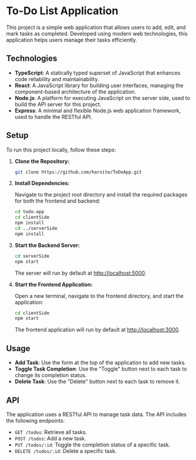 
# To-Do List Application

This project is a simple web application that allows users to add, edit, and mark tasks as completed. Developed using modern web technologies, this application helps users manage their tasks efficiently.

## Technologies

- **TypeScript**: A statically typed superset of JavaScript that enhances code reliability and maintainability.
- **React**: A JavaScript library for building user interfaces, managing the component-based architecture of the application.
- **Node.js**: A platform for executing JavaScript on the server side, used to build the API server for this project.
- **Express**: A minimal and flexible Node.js web application framework, used to handle the RESTful API.

## Setup

To run this project locally, follow these steps:

1. **Clone the Repository:**

   ```bash
   git clone https://github.com/harxite/ToDoApp.git
   ```

2. **Install Dependencies:**

   Navigate to the project root directory and install the required packages for both the frontend and backend:

   ```bash
   cd todo-app
   cd clientSide
   npm install
   cd ../serverSide
   npm install
   ```

3. **Start the Backend Server:**

   ```bash
   cd serverSide
   npm start
   ```

   The server will run by default at [http://localhost:5000](http://localhost:5000).

4. **Start the Frontend Application:**

   Open a new terminal, navigate to the frontend directory, and start the application:

   ```bash
   cd clientSide
   npm start
   ```

   The frontend application will run by default at [http://localhost:3000](http://localhost:3000).

## Usage

- **Add Task**: Use the form at the top of the application to add new tasks.
- **Toggle Task Completion**: Use the "Toggle" button next to each task to change its completion status.
- **Delete Task**: Use the "Delete" button next to each task to remove it.

## API

The application uses a RESTful API to manage task data. The API includes the following endpoints:

- `GET /todos`: Retrieve all tasks.
- `POST /todos`: Add a new task.
- `PUT /todos/:id`: Toggle the completion status of a specific task.
- `DELETE /todos/:id`: Delete a specific task.

